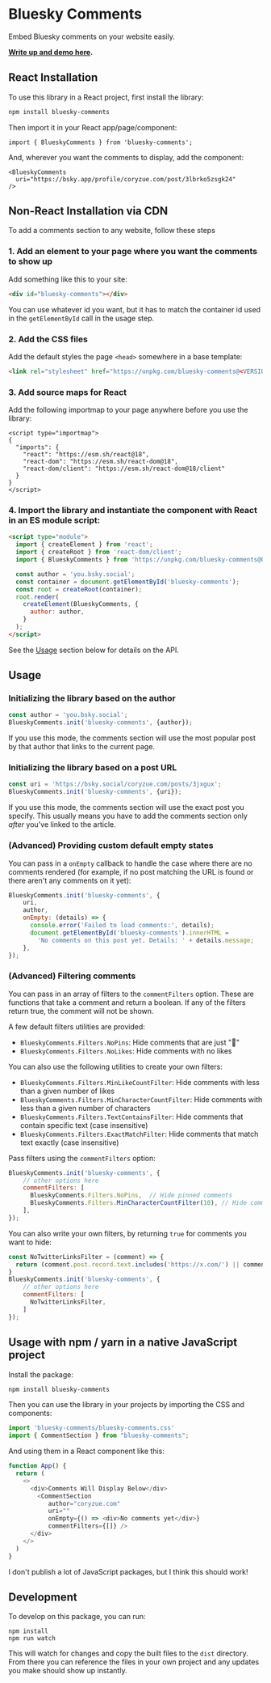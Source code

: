 # Bluesky Comments

Embed Bluesky comments on your website easily.

**[Write up and demo here](https://coryzue.com/writing/bluesky-comments).**

## React Installation

To use this library in a React project, first install the library:

```bash
npm install bluesky-comments
```

Then import it in your React app/page/component:

```tsx
import { BlueskyComments } from 'bluesky-comments';
```

And, wherever you want the comments to display, add the component:

```tsx
<BlueskyComments
  uri="https://bsky.app/profile/coryzue.com/post/3lbrko5zsgk24"
/>
```

## Non-React Installation via CDN

To add a comments section to any website, follow these steps

### 1. Add an element to your page where you want the comments to show up

Add something like this to your site:

```html
<div id="bluesky-comments"></div>
```

You can use whatever id you want, but it has to match the container id used in the `getElementById` call
in the usage step.

### 2. Add the CSS files

Add the default styles the page `<head>` somewhere in a base template:

```html
<link rel="stylesheet" href="https://unpkg.com/bluesky-comments@<VERSION>/dist/bluesky-comments.css">
```

### 3. Add source maps for React

Add the following importmap to your page anywhere before you use the library:

```
<script type="importmap">
{
  "imports": {
    "react": "https://esm.sh/react@18",
    "react-dom": "https://esm.sh/react-dom@18",
    "react-dom/client": "https://esm.sh/react-dom@18/client"
  }
}
</script>
```

### 4. Import the library and instantiate the component with React in an ES module script:

```html
<script type="module">
  import { createElement } from 'react';
  import { createRoot } from 'react-dom/client';
  import { BlueskyComments } from 'https://unpkg.com/bluesky-comments@0.4.0/dist/bluesky-comments.es.js';

  const author = 'you.bsky.social';
  const container = document.getElementById('bluesky-comments');
  const root = createRoot(container);
  root.render(
    createElement(BlueskyComments, {
      author: author,
    }
  );
</script>
```

See the [Usage](#usage) section below for details on the API.

## Usage

### Initializing the library based on the author

```javascript
const author = 'you.bsky.social';
BlueskyComments.init('bluesky-comments', {author});
```

If you use this mode, the comments section will use the most popular post by that author that links
to the current page.

### Initializing the library based on a post URL

```javascript
const uri = 'https://bsky.social/coryzue.com/posts/3jxgux';
BlueskyComments.init('bluesky-comments', {uri});
```

If you use this mode, the comments section will use the exact post you specify.
This usually means you have to add the comments section only *after* you've linked to the article.


### (Advanced) Providing custom default empty states

You can pass in a `onEmpty` callback to handle the case where there are no comments rendered
(for example, if no post matching the URL is found or there aren't any comments on it yet):

```javascript
BlueskyComments.init('bluesky-comments', {
    uri,
    author,
    onEmpty: (details) => {
      console.error('Failed to load comments:', details);
      document.getElementById('bluesky-comments').innerHTML =
        'No comments on this post yet. Details: ' + details.message;
    },
});
```

### (Advanced) Filtering comments

You can pass in an array of filters to the `commentFilters` option. These are functions that take a comment and return a boolean. If any of the filters return true, the comment will not be shown.

A few default filters utilities are provided:

- `BlueskyComments.Filters.NoPins`: Hide comments that are just "📌"
- `BlueskyComments.Filters.NoLikes`: Hide comments with no likes

You can also use the following utilities to create your own filters:

- `BlueskyComments.Filters.MinLikeCountFilter`: Hide comments with less than a given number of likes
- `BlueskyComments.Filters.MinCharacterCountFilter`: Hide comments with less than a given number of characters
- `BlueskyComments.Filters.TextContainsFilter`: Hide comments that contain specific text (case insensitive)
- `BlueskyComments.Filters.ExactMatchFilter`: Hide comments that match text exactly (case insensitive)

Pass filters using the `commentFilters` option:

```javascript
BlueskyComments.init('bluesky-comments', {
    // other options here
    commentFilters: [
      BlueskyComments.Filters.NoPins,  // Hide pinned comments
      BlueskyComments.Filters.MinCharacterCountFilter(10), // Hide comments with less than 10 characters
    ],
});
```

You can also write your own filters, by returning `true` for comments you want to hide:

```javascript
const NoTwitterLinksFilter = (comment) => {
  return (comment.post.record.text.includes('https://x.com/') || comment.post.record.text.includes('https://twitter.com/'));
}
BlueskyComments.init('bluesky-comments', {
    // other options here
    commentFilters: [
      NoTwitterLinksFilter,
    ]
});
```

## Usage with npm / yarn in a native JavaScript project

Install the package:

```bash
npm install bluesky-comments
```

Then you can use the library in your projects by importing the CSS and components:

```javascript
import 'bluesky-comments/bluesky-comments.css'
import { CommentSection } from "bluesky-comments";
```

And using them in a React component like this:

```javascript
function App() {
  return (
    <>
      <div>Comments Will Display Below</div>
        <CommentSection
           author="coryzue.com"
           uri=""
           onEmpty={() => <div>No comments yet</div>}
           commentFilters={[]} />
      </div>
    </>
  )
}
```


I don't publish a lot of JavaScript packages, but I think this should work!


## Development

To develop on this package, you can run:

```
npm install
npm run watch
```

This will watch for changes and copy the built files to the `dist` directory.
From there you can reference the files in your own project and any updates you make
should show up instantly.
